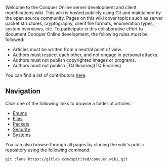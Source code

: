 Welcome to the Conquer Online server development and client modifications wiki. This wiki is hosted publicly using Git and maintained by the open source community. Pages on this wiki cover topics such as server packet structures, cryptography, client file formats, enumeration types, system overviews, etc. To participate in this collaborative effort to document Conquer Online development, the following rules must be followed:

* Articles must be written from a neutral point of view.
* Authors must respect each other, and not engage in personal attacks.
* Authors must not publish copyrighted images or programs.
* Authors must not publish [TQ Binaries](TQ Binaries)

You can find a list of contributors [here](Contributors).



## Navigation
Click one of the following links to browse a folder of articles:

* [Enums](Enums/Enums)
* [Files](Files/Files)
* [Packets](Packets/Packets)
* [Security](Security/Security)
* [Systems](Systems/Systems)

You can also browse through all pages by cloning the wiki's public repository using the following command:
```
git clone https://gitlab.com/spirited/conquer.wiki.git
```
